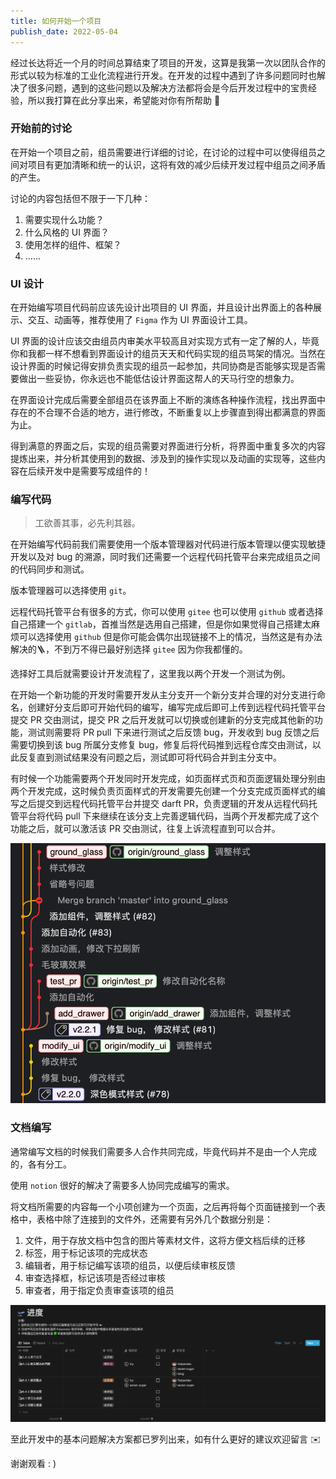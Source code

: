 ```yaml
---
title: 如何开始一个项目
publish_date: 2022-05-04
---
```


经过长达将近一个月的时间总算结束了项目的开发，这算是我第一次以团队合作的形式以较为标准的工业化流程进行开发。在开发的过程中遇到了许多问题同时也解决了很多问题，遇到的这些问题以及解决方法都将会是今后开发过程中的宝贵经验，所以我打算在此分享出来，希望能对你有所帮助
🤝

<!-- more -->

### 开始前的讨论

在开始一个项目之前，组员需要进行详细的讨论，在讨论的过程中可以使得组员之间对项目有更加清晰和统一的认识，这将有效的减少后续开发过程中组员之间矛盾的产生。

讨论的内容包括但不限于一下几种：

1. 需要实现什么功能？
2. 什么风格的 UI 界面？
3. 使用怎样的组件、框架？
4. ......

### UI 设计

在开始编写项目代码前应该先设计出项目的 UI
界面，并且设计出界面上的各种展示、交互、动画等，推荐使用了 `Figma` 作为 UI
界面设计工具。

UI
界面的设计应该交由组员内审美水平较高且对实现方式有一定了解的人，毕竟你和我都一样不想看到界面设计的组员天天和代码实现的组员骂架的情况。当然在设计界面的时候记得安排负责实现的组员一起参加，共同协商是否能够实现是否需要做出一些妥协，你永远也不能低估设计界面这帮人的天马行空的想象力。

在界面设计完成后需要全部组员在该界面上不断的演练各种操作流程，找出界面中存在的不合理不合适的地方，进行修改，不断重复以上步骤直到得出都满意的界面为止。

得到满意的界面之后，实现的组员需要对界面进行分析，将界面中重复多次的内容提炼出来，并分析其使用到的数据、涉及到的操作实现以及动画的实现等，这些内容在后续开发中是需要写成组件的！

### 编写代码

> 工欲善其事，必先利其器。

在开始编写代码前我们需要使用一个版本管理器对代码进行版本管理以便实现敏捷开发以及对
bug 的溯源，同时我们还需要一个远程代码托管平台来完成组员之间的代码同步和测试。

版本管理器可以选择使用 `git`。

远程代码托管平台有很多的方式，你可以使用 `gitee` 也可以使用 `github`
或者选择自己搭建一个
`gitlab`，首推当然是选用自己搭建，但是你如果觉得自己搭建太麻烦可以选择使用
`github`
但是你可能会偶尔出现链接不上的情况，当然这是有办法解决的🪜，不到万不得已最好别选择
`gitee` 因为你我都懂的。

选择好工具后就需要设计开发流程了，这里我以两个开发一个测试为例。

在开始一个新功能的开发时需要开发从主分支开一个新分支并合理的对分支进行命名，创建好分支后即可开始代码的编写，编写完成后即可上传到远程代码托管平台提交
PR 交由测试，提交 PR
之后开发就可以切换或创建新的分支完成其他新的功能，测试则需要将 PR pull
下来进行测试之后反馈 bug，开发收到 bug 反馈之后需要切换到该 bug 所属分支修复
bug，修复后将代码推到远程仓库交由测试，以此反复直到测试结果没有问题之后，测试即可将代码合并到主分支中。

有时候一个功能需要两个开发同时开发完成，如页面样式页和页面逻辑处理分别由两个开发完成，这时候负责页面样式的开发需要先创建一个分支完成页面样式的编写之后提交到远程代码托管平台并提交
darft PR，负责逻辑的开发从远程代码托管平台将代码 pull
下来继续在该分支上完善逻辑代码，当两个开发都完成了这个功能之后，就可以激活该 PR
交由测试，往复上诉流程直到可以合并。

![image-20220504233507719](/images/dSAK3LIixm5jf48.png)

### 文档编写

通常编写文档的时候我们需要多人合作共同完成，毕竟代码并不是由一个人完成的，各有分工。

使用 `notion` 很好的解决了需要多人协同完成编写的需求。

将文档所需要的内容每一个小项创建为一个页面，之后再将每个页面链接到一个表格中，表格中除了连接到的文件外，还需要有另外几个数据分别是：

1. 文件，用于存放文档中包含的图片等素材文件，这将方便文档后续的迁移
2. 标签，用于标记该项的完成状态
3. 编辑者，用于标记编写该项的组员，以便后续审核反馈
4. 审查选择框，标记该项是否经过审核
5. 审查者，用于指定负责审查该项的组员

![notion 表格图](/images/iT9ZapdImAVhwR1.jpg)

至此开发中的基本问题解决方案都已罗列出来，如有什么更好的建议欢迎留言 ✉️

谢谢观看 : )
